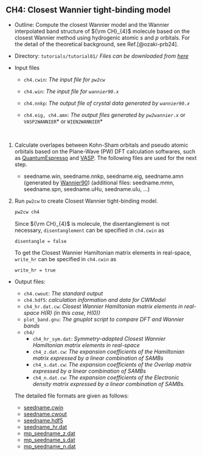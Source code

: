 
## CH4: Closest Wannier tight-binding model

- Outline: Compute the closest Wannier model and
    the Wannier interpolated band structure of
    ${\rm CH}_{4}$ molecule based on the closest Wannier method
    using hydrogenic atomic $s$ and $p$ orbitals.
    For the detail of the theoretical background, see Ref.[@ozaki-prb24].

- Directory: `tutorials/tutorial01/` *Files can be downloaded from
    [here](https://github.com/CMT-MU/SymClosestWannier/tutorials/tutorial01)*

- Input files
    - `ch4.cwin`:  *The input file for `pw2cw`*

    - `ch4.win`:  *The input file for `wannier90.x`*

    - `ch4.nnkp`: *The output file of crystal data generated by `wannier90.x`*
    
    - `ch4.eig, ch4.amn`: *The output files generated by `pw2wannier.x`* or `VASP2WANNIER`* or `WIEN2WANNIER`* 

&nbsp;

1. Calculate overlapes between Kohn-Sham orbitals and pseudo atomic orbitals based on the Plane-Wave (PW) DFT calculation softwares, such as [QuantumEspresso](https://www.quantum-espresso.org/) and [VASP](https://www.vasp.at/).
The following files are used for the next step.
   - seedname.win, seedname.nnkp, seedname.eig, seedname.amn (generated by [Wannier90](https://wannier.org/))
    (additional files: seedname.mmn, seedname.spn, seedname.uHu, seedname.uIu, ...)

2. Run `pw2cw` to create Closest Wannier tight-binding model.

    ```bash title="Terminal"
    pw2cw ch4
    ```

    Since ${\rm CH}_{4}$ is molecule, the disentanglement is not necessary, `disentanglement` can be specified in `ch4.cwin` as

    ```vi title="Input file"
    disentangle = false
    ```

    To get the Closest Wannier Hamiltonian matrix elements in real-space, `write_hr` can be specified in `ch4.cwin` as

    ```vi title="Input file"
    write_hr = true
    ```
    
- Output files:
    - `ch4.cwout`: *The standard output*
    - `ch4.hdf5`: *calculation information and data for CWModel*
    - `ch4_hr.dat.cw`: *Closest Wannier Hamiltonian matrix elements in real-space $H(R)$ (in this case, $H(0)$)*
    - `plot_band.gnu`: *The gnuplot script to compare DFT and Wannier bands*
    - `ch4/`
        - `ch4_hr_sym.dat`: *Symmetry-adapted Closest Wannier Hamiltonian matrix elements in real-space*
        - `ch4_z.dat.cw`: *The expansion coefficients of the Hamiltonian matrix expressed by a linear combination of SAMBs*
        - `ch4_s.dat.cw`: *The expansion coefficients of the Overlap matrix expressed by a linear combination of SAMBs*
        - `ch4_n.dat.cw`: *The expansion coefficients of the Electronic density matrix expressed by a linear combination of SAMBs.*

    The detailed file formats are given as follows:
    - [seedname.cwin](../format/cwin.md)
    - [seedname.cwout](../format/cwout.md)
    - [seedname.hdf5](../format/hdf5.md)
    - [seedname_hr.dat](../format/hr.md)
    - [mp_seedname_z.dat](../format/z.md)
    - [mp_seedname_s.dat](../format/s.md)
    - [mp_seedname_n.dat](../format/n.md)


